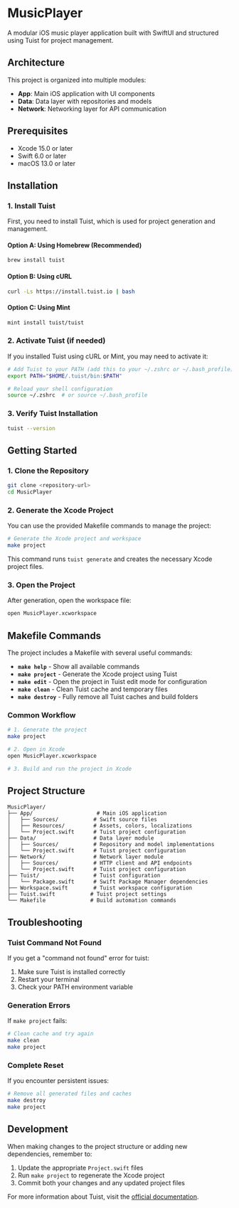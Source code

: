 # MusicPlayer

A modular iOS music player application built with SwiftUI and structured using Tuist for project management.

## Architecture

This project is organized into multiple modules:
- **App**: Main iOS application with UI components
- **Data**: Data layer with repositories and models
- **Network**: Networking layer for API communication

## Prerequisites

- Xcode 15.0 or later
- Swift 6.0 or later
- macOS 13.0 or later

## Installation

### 1. Install Tuist

First, you need to install Tuist, which is used for project generation and management.

#### Option A: Using Homebrew (Recommended)
```bash
brew install tuist
```

#### Option B: Using cURL
```bash
curl -Ls https://install.tuist.io | bash
```

#### Option C: Using Mint
```bash
mint install tuist/tuist
```

### 2. Activate Tuist (if needed)

If you installed Tuist using cURL or Mint, you may need to activate it:
```bash
# Add Tuist to your PATH (add this to your ~/.zshrc or ~/.bash_profile)
export PATH="$HOME/.tuist/bin:$PATH"

# Reload your shell configuration
source ~/.zshrc  # or source ~/.bash_profile
```

### 3. Verify Tuist Installation
```bash
tuist --version
```

## Getting Started

### 1. Clone the Repository
```bash
git clone <repository-url>
cd MusicPlayer
```

### 2. Generate the Xcode Project

You can use the provided Makefile commands to manage the project:

```bash
# Generate the Xcode project and workspace
make project
```

This command runs `tuist generate` and creates the necessary Xcode project files.

### 3. Open the Project

After generation, open the workspace file:
```bash
open MusicPlayer.xcworkspace
```

## Makefile Commands

The project includes a Makefile with several useful commands:

- **`make help`** - Show all available commands
- **`make project`** - Generate the Xcode project using Tuist
- **`make edit`** - Open the project in Tuist edit mode for configuration
- **`make clean`** - Clean Tuist cache and temporary files
- **`make destroy`** - Fully remove all Tuist caches and build folders

### Common Workflow

```bash
# 1. Generate the project
make project

# 2. Open in Xcode
open MusicPlayer.xcworkspace

# 3. Build and run the project in Xcode
```

## Project Structure

```
MusicPlayer/
├── App/                    # Main iOS application
│   ├── Sources/           # Swift source files
│   ├── Resources/         # Assets, colors, localizations
│   └── Project.swift      # Tuist project configuration
├── Data/                  # Data layer module
│   ├── Sources/           # Repository and model implementations
│   └── Project.swift      # Tuist project configuration
├── Network/               # Network layer module
│   ├── Sources/           # HTTP client and API endpoints
│   └── Project.swift      # Tuist project configuration
├── Tuist/                 # Tuist configuration
│   └── Package.swift      # Swift Package Manager dependencies
├── Workspace.swift        # Tuist workspace configuration
├── Tuist.swift           # Tuist project settings
└── Makefile              # Build automation commands
```

## Troubleshooting

### Tuist Command Not Found
If you get a "command not found" error for tuist:
1. Make sure Tuist is installed correctly
2. Restart your terminal
3. Check your PATH environment variable

### Generation Errors
If `make project` fails:
```bash
# Clean cache and try again
make clean
make project
```

### Complete Reset
If you encounter persistent issues:
```bash
# Remove all generated files and caches
make destroy
make project
```

## Development

When making changes to the project structure or adding new dependencies, remember to:
1. Update the appropriate `Project.swift` files
2. Run `make project` to regenerate the Xcode project
3. Commit both your changes and any updated project files

For more information about Tuist, visit the [official documentation](https://docs.tuist.io).
